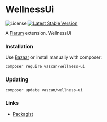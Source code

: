 # WellnessUi

![License](https://img.shields.io/badge/license-MIT-blue.svg) [![Latest Stable Version](https://img.shields.io/packagist/v/vascan/wellness-ui.svg)](https://packagist.org/packages/vascan/wellness-ui)

A [Flarum](http://flarum.org) extension. WellnessUi

### Installation

Use [Bazaar](https://discuss.flarum.org/d/5151-flagrow-bazaar-the-extension-marketplace) or install manually with composer:

```sh
composer require vascan/wellness-ui
```

### Updating

```sh
composer update vascan/wellness-ui
```

### Links

- [Packagist](https://packagist.org/packages/vascan/wellness-ui)
